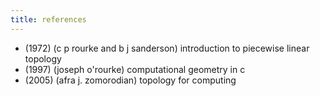 ```yaml
---
title: references
---
```


- (1972) (c p rourke and b j sanderson) introduction to piecewise linear topology
- (1997) (joseph o'rourke) computational geometry in с
- (2005) (afra j. zomorodian) topology for computing

